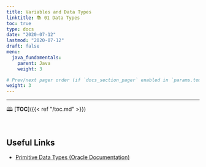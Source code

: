 ```yaml
---
title: Variables and Data Types
linktitle: 📚 01 Data Types
toc: true
type: docs
date: "2020-07-12"
lastmod: "2020-07-12"
draft: false
menu:
  java_fundamentals:
    parent: Java
    weight: 3

# Prev/next pager order (if `docs_section_pager` enabled in `params.toml`)
weight: 3
---
```


---
🕮 [**TOC**]({{< ref "/toc.md" >}})

<br>


## Useful Links

- [Primitive Data Types (Oracle Documentation)](https://docs.oracle.com/javase/tutorial/java/nutsandbolts/datatypes.html)


